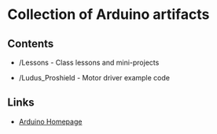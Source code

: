 # Collection of Arduino artifacts

## Contents

* /Lessons - Class lessons and mini-projects

* /Ludus_Proshield - Motor driver example code 

## Links

* [Arduino Homepage](http://www.arduino.cc)
